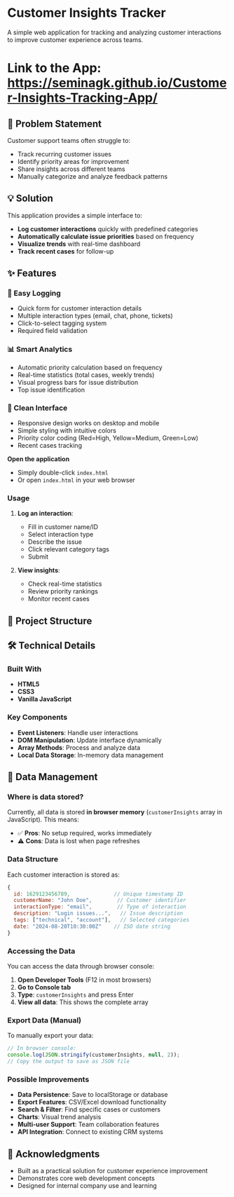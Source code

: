 # Customer Insights Tracker

A simple web application for tracking and analyzing customer interactions to improve customer experience across teams.
# Link to the App: https://seminagk.github.io/Customer-Insights-Tracking-App/

## 🎯 Problem Statement

Customer support teams often struggle to:

- Track recurring customer issues
- Identify priority areas for improvement
- Share insights across different teams
- Manually categorize and analyze feedback patterns

## 💡 Solution

This application provides a simple interface to:

- **Log customer interactions** quickly with predefined categories
- **Automatically calculate issue priorities** based on frequency
- **Visualize trends** with real-time dashboard
- **Track recent cases** for follow-up

## ✨ Features

### 📝 Easy Logging

- Quick form for customer interaction details
- Multiple interaction types (email, chat, phone, tickets)
- Click-to-select tagging system
- Required field validation

### 📊 Smart Analytics

- Automatic priority calculation based on frequency
- Real-time statistics (total cases, weekly trends)
- Visual progress bars for issue distribution
- Top issue identification

### 🎨 Clean Interface

- Responsive design works on desktop and mobile
- Simple styling with intuitive colors
- Priority color coding (Red=High, Yellow=Medium, Green=Low)
- Recent cases tracking

**Open the application**

- Simply double-click `index.html`
- Or open `index.html` in your web browser

### Usage

1. **Log an interaction**:

   - Fill in customer name/ID
   - Select interaction type
   - Describe the issue
   - Click relevant category tags
   - Submit

2. **View insights**:
   - Check real-time statistics
   - Review priority rankings
   - Monitor recent cases

## 📁 Project Structure

## 🛠️ Technical Details

### Built With

- **HTML5**
- **CSS3**
- **Vanilla JavaScript**

### Key Components

- **Event Listeners**: Handle user interactions
- **DOM Manipulation**: Update interface dynamically
- **Array Methods**: Process and analyze data
- **Local Data Storage**: In-memory data management

## 💾 Data Management

### Where is data stored?

Currently, all data is stored **in browser memory** (`customerInsights` array in JavaScript). This means:

- ✅ **Pros**: No setup required, works immediately
- ⚠️ **Cons**: Data is lost when page refreshes

### Data Structure

Each customer interaction is stored as:

```javascript
{
  id: 1629123456789,              // Unique timestamp ID
  customerName: "John Doe",        // Customer identifier
  interactionType: "email",        // Type of interaction
  description: "Login issues...",   // Issue description
  tags: ["technical", "account"],   // Selected categories
  date: "2024-08-20T10:30:00Z"    // ISO date string
}
```

### Accessing the Data

You can access the data through browser console:

1. **Open Developer Tools** (F12 in most browsers)
2. **Go to Console tab**
3. **Type**: `customerInsights` and press Enter
4. **View all data**: This shows the complete array

### Export Data (Manual)

To manually export your data:

```javascript
// In browser console:
console.log(JSON.stringify(customerInsights, null, 2));
// Copy the output to save as JSON file
```

### Possible Improvements

- **Data Persistence**: Save to localStorage or database
- **Export Features**: CSV/Excel download functionality
- **Search & Filter**: Find specific cases or customers
- **Charts**: Visual trend analysis
- **Multi-user Support**: Team collaboration features
- **API Integration**: Connect to existing CRM systems

## 🙏 Acknowledgments

- Built as a practical solution for customer experience improvement
- Demonstrates core web development concepts
- Designed for internal company use and learning
